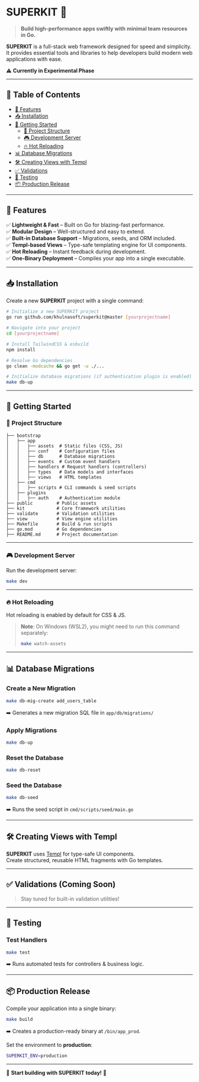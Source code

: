# SUPERKIT 🚀

> **Build high-performance apps swiftly with minimal team resources in Go.**

**SUPERKIT** is a full-stack web framework designed for speed and simplicity. It provides essential tools and libraries to help developers build modern web applications with ease.

⚠️ **Currently in Experimental Phase**

---

## 📖 Table of Contents

- [🌟 Features](#-features)
- [📥 Installation](#-installation)
- [🚀 Getting Started](#-getting-started)
  - [📂 Project Structure](#-project-structure)
  - [🎮 Development Server](#-development-server)
  - [🔥 Hot Reloading](#-hot-reloading)
- [📊 Database Migrations](#-database-migrations)
- [🛠 Creating Views with Templ](#-creating-views-with-templ)
- [✅ Validations](#-validations)
- [🧪 Testing](#-testing)
- [📦 Production Release](#-production-release)

---

## 🌟 Features
✅ **Lightweight & Fast** – Built on Go for blazing-fast performance.  
✅ **Modular Design** – Well-structured and easy to extend.  
✅ **Built-in Database Support** – Migrations, seeds, and ORM included.  
✅ **Templ-based Views** – Type-safe templating engine for UI components.  
✅ **Hot Reloading** – Instant feedback during development.  
✅ **One-Binary Deployment** – Compiles your app into a single executable.  

---

## 📥 Installation

Create a new **SUPERKIT** project with a single command:

```sh
# Initialize a new SUPERKIT project
go run github.com/khulnasoft/superkit@master [yourprojectname]

# Navigate into your project
cd [yourprojectname]

# Install TailwindCSS & esbuild
npm install

# Resolve Go dependencies
go clean -modcache && go get -u ./...

# Initialize database migrations (if authentication plugin is enabled)
make db-up
```

---

## 🚀 Getting Started

### 📂 Project Structure

```
├── bootstrap
│   ├── app
│   │   ├── assets  # Static files (CSS, JS)
│   │   ├── conf    # Configuration files
│   │   ├── db      # Database migrations
│   │   ├── events  # Custom event handlers
│   │   ├── handlers # Request handlers (controllers)
│   │   ├── types   # Data models and interfaces
│   │   ├── views   # HTML templates
│   ├── cmd
│   │   ├── scripts # CLI commands & seed scripts
│   ├── plugins
│   │   ├── auth    # Authentication module
├── public         # Public assets
├── kit            # Core framework utilities
├── validate       # Validation utilities
├── view           # View engine utilities
├── Makefile       # Build & run scripts
├── go.mod         # Go dependencies
├── README.md      # Project documentation
```

---

### 🎮 Development Server
Run the development server:
```sh
make dev
```

---

### 🔥 Hot Reloading
Hot reloading is enabled by default for CSS & JS.

> **Note**: On Windows (WSL2), you might need to run this command separately:
> ```sh
> make watch-assets
> ```

---

## 📊 Database Migrations

### Create a New Migration
```sh
make db-mig-create add_users_table
```
➡️ Generates a new migration SQL file in `app/db/migrations/`

### Apply Migrations
```sh
make db-up
```

### Reset the Database
```sh
make db-reset
```

### Seed the Database
```sh
make db-seed
```
➡️ Runs the seed script in `cmd/scripts/seed/main.go`

---

## 🛠 Creating Views with Templ

**SUPERKIT** uses [Templ](https://templ.guide) for type-safe UI components.  
Create structured, reusable HTML fragments with Go templates.

---

## ✅ Validations (Coming Soon)
> Stay tuned for built-in validation utilities!

---

## 🧪 Testing

### Test Handlers
```sh
make test
```
➡️ Runs automated tests for controllers & business logic.

---

## 📦 Production Release

Compile your application into a single binary:
```sh
make build
```
➡️ Creates a production-ready binary at `/bin/app_prod`.

Set the environment to **production**:
```sh
SUPERKIT_ENV=production
```

---

🚀 **Start building with SUPERKIT today!** 💙

